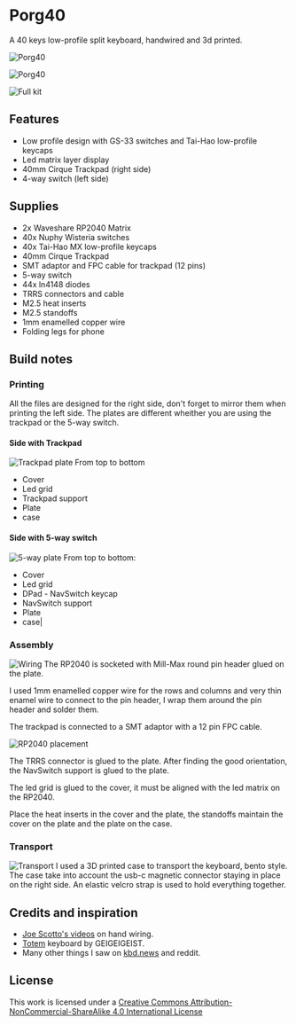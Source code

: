 # Porg40
A 40 keys low-profile split keyboard, handwired and 3d printed.

![Porg40](./img/Main.png)

![Porg40](./img/Photo2.png)

![Full kit](./img/FullKit.png)

## Features

- Low profile design with GS-33 switches and Tai-Hao low-profile keycaps
- Led matrix layer display
- 40mm Cirque Trackpad (right side)
- 4-way switch (left side)

## Supplies

- 2x Waveshare RP2040 Matrix
- 40x Nuphy Wisteria switches
- 40x Tai-Hao MX low-profile keycaps
- 40mm Cirque Trackpad
- SMT adaptor and FPC cable for trackpad (12 pins)
- 5-way switch
- 44x ln4148 diodes
- TRRS connectors and cable
- M2.5 heat inserts
- M2.5 standoffs
- 1mm enamelled copper wire
- Folding legs for phone



## Build notes

### Printing

All the files are designed for the right side, don't forget to mirror them when printing the left side.
The plates are different wheither you are using the trackpad or the 5-way switch.

#### Side with Trackpad
![Trackpad plate](./img/Trackpad-Side.png)
From top to bottom
- Cover
- Led grid
- Trackpad support
- Plate
- case


#### Side with 5-way switch

![5-way plate](./img/NavSwitch-Side.png)
From top to bottom:
- Cover
- Led grid
- DPad - NavSwitch keycap
- NavSwitch support
- Plate
- case|


### Assembly

![Wiring](./img/wiring.png)
The RP2040 is socketed with Mill-Max round pin header glued on the plate.

I used 1mm enamelled copper wire for the rows and columns and very thin enamel wire to connect to the pin header, I wrap them around the pin header and solder them.

The trackpad is connected to a SMT adaptor with a 12 pin FPC cable.


![RP2040 placement](./img/RP2040-Matrix.png)

The TRRS connector is glued to the plate.
After finding the good orientation, the NavSwitch support is glued to the plate.

The led grid is glued to the cover, it must be aligned with the led matrix on the RP2040.

Place the heat inserts in the cover and the plate, the standoffs maintain the cover on the plate and the plate on the case.

### Transport

![Transport](./img/Transport2.png)
I used a 3D printed case to transport the keyboard, bento style. The case take into account the usb-c magnetic connector staying in place on the right side. An elastic velcro strap is used to hold everything together.


## Credits and inspiration
- [Joe Scotto's videos](https://www.youtube.com/@joe_scotto) on hand wiring.
- [Totem](https://github.com/GEIGEIGEIST/TOTEM) keyboard by GEIGEIGEIST.
- Many other things I saw on [kbd.news](https://kbd.news) and reddit.


## License

This work is licensed under a <a rel="license" href="http://creativecommons.org/licenses/by-nc-sa/4.0/">Creative Commons Attribution-NonCommercial-ShareAlike 4.0 International License</a>
